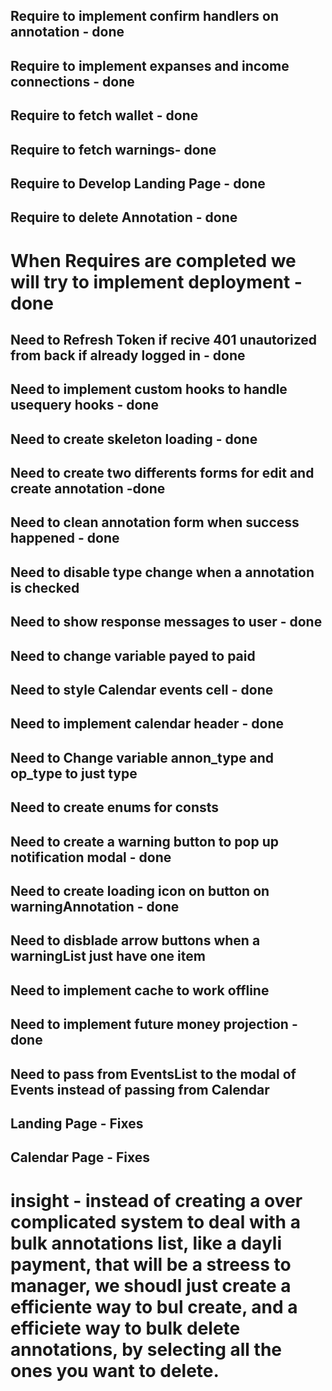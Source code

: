 ## Require to implement confirm handlers on annotation - done
## Require to implement expanses and income connections - done
## Require to fetch wallet - done
## Require to fetch warnings- done
## Require to Develop Landing Page - done
## Require to delete Annotation - done

# When Requires are completed we will try to implement deployment - done

## Need to Refresh Token if recive 401 unautorized from back if already logged in - done
## Need to implement custom hooks to handle usequery hooks - done
## Need to create skeleton loading - done
## Need to create two differents forms for edit and create annotation -done 
## Need to clean annotation form when success happened - done
## Need to disable type change when a annotation is checked
## Need to show response messages to user - done
## Need to change variable payed to paid
## Need to style Calendar events cell - done
## Need to implement calendar header - done
## Need to Change variable annon_type and op_type to just type
## Need to create enums for consts
## Need to create a warning button to pop up notification modal - done
## Need to create loading icon on button on warningAnnotation - done
## Need to disblade arrow buttons when a warningList just have one item
## Need to implement cache to work offline
## Need to implement future money projection - done
## Need to pass from EventsList to the modal of Events instead of passing from Calendar

## Landing Page - Fixes


## Calendar Page - Fixes

# insight - instead of creating a over complicated system to deal with a bulk annotations list, like a dayli payment, that will be a streess to manager, we shoudl just create a efficiente way to bul create, and a efficiete way to bulk delete annotations, by selecting all the ones you want to delete.
